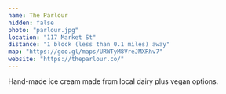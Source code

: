 ```yaml
---
name: The Parlour
hidden: false
photo: "parlour.jpg"
location: "117 Market St"
distance: "1 block (less than 0.1 miles) away"
map: "https://goo.gl/maps/URWTyM8VreJMXRhv7"
website: "https://theparlour.co/"
---
```


Hand-made ice cream made from local dairy plus vegan options.
